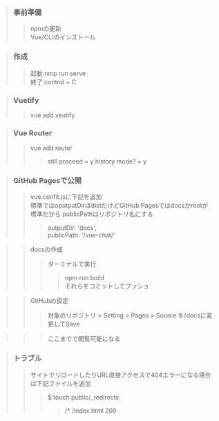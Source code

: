 > ### 事前準備
>> npmの更新  
>> Vue/CLIのインストール  

> ### 作成  
>> 起動:nmp run serve  
終了:control + C

> ### Vuetify  
>> vue add veutify

> ### Vue Router  
>>vue add router
>>>still proceed = y
>>>history mode? = y

> ### GitHub Pagesで公開
>> vue.confit.jsに下記を追加  
>> 標準ではoputputDirはdistだけどGitHub Pagesではdocsかrootが標準だから
>> publicPathはリポジトリ名にする
>>> outputDir: 'docs',  
>>> publicPath: '/vue-chat/'  

>> docsの作成  
>>> ターミナルで実行
>>>> npm run build  
>>> それらをコミットしてプッシュ

>> GitHubの設定
>>> 対象のリポジトリ > Setting > Pages > Source を/docsに変更してSave

>>> ここまでで閲覧可能になる

> ### トラブル  
>> サイトでリロードしたりURL直接アクセスで404エラーになる場合は下記ファイルを追加  
>>> $ touch public/_redirects  
>>>> /* /index.html 200  

